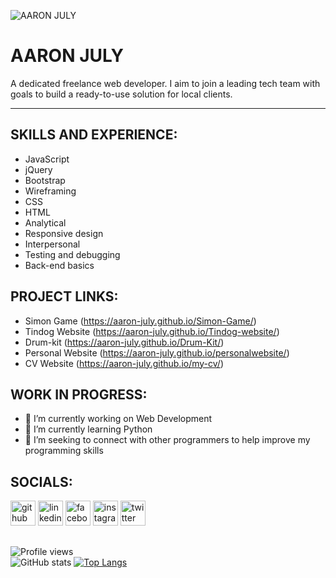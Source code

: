 
<!-- ![](image/image1.jpg) -->
![AARON JULY](https://media-exp1.licdn.com/dms/image/C5616AQFWwrv0TV9q8A/profile-displaybackgroundimage-shrink_350_1400/0/1650430497186?e=2147483647&v=beta&t=yOTWm0J_lhd4XSwXEOX47_dScBnVNgvrbk-fDXaOoIQ)


# AARON JULY


A dedicated freelance web developer. I aim to join a leading tech team with goals to build a ready-to-use solution for local clients.


<hr>

## SKILLS AND EXPERIENCE:<br>
-  JavaScript
-  jQuery
-  Bootstrap
-  Wireframing
-  CSS
-  HTML
-  Analytical
-  Responsive design
-  Interpersonal
-  Testing and debugging
-  Back-end basics

## PROJECT LINKS:

- Simon Game (https://aaron-july.github.io/Simon-Game/)
- Tindog Website (https://aaron-july.github.io/Tindog-website/)
- Drum-kit (https://aaron-july.github.io/Drum-Kit/)
- Personal Website (https://aaron-july.github.io/personalwebsite/)
- CV Website (https://aaron-july.github.io/my-cv/)



## WORK IN PROGRESS:
- 🔭 I’m currently working on Web Development 
- 🌱 I’m currently learning Python 
- 🤔 I’m seeking to connect with other programmers to help improve my programming skills 

## SOCIALS:
[<img src='https://cdn.jsdelivr.net/npm/simple-icons@3.0.1/icons/github.svg' alt='github' height='40'>](https://github.com/Aaron-July)  [<img src='https://cdn.jsdelivr.net/npm/simple-icons@3.0.1/icons/linkedin.svg' alt='linkedin' height='40'>](https://www.linkedin.com/in/Aaron-July/)  [<img src='https://cdn.jsdelivr.net/npm/simple-icons@3.0.1/icons/facebook.svg' alt='facebook' height='40'>](https://www.facebook.com/july.aaron.589)  [<img src='https://cdn.jsdelivr.net/npm/simple-icons@3.0.1/icons/instagram.svg' alt='instagram' height='40'>](https://www.instagram.com/Mr.ajuly/)  [<img src='https://cdn.jsdelivr.net/npm/simple-icons@3.0.1/icons/twitter.svg' alt='twitter' height='40'>](https://twitter.com/July_Agbiaowei)  

##

![Profile views](https://gpvc.arturio.dev/Aaron-July)  
![GitHub stats](https://github-readme-stats.vercel.app/api?username=Aaron-July&show_icons=true)  [![Top Langs](https://github-readme-stats.vercel.app/api/top-langs/?username=Aaron-July)](https://github.com/anuraghazra/github-readme-stats) 
